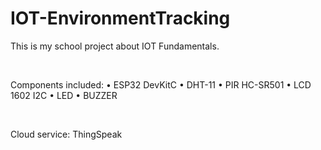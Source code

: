 # IOT-EnvironmentTracking
This is my school project about IOT Fundamentals.

<br>

Components included:
• ESP32 DevKitC
• DHT-11
• PIR HC-SR501
• LCD 1602 I2C
• LED
• BUZZER

<br>

Cloud service:
ThingSpeak





